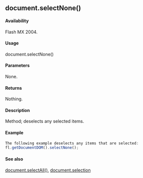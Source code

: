 ## document.selectNone()

#### Availability

Flash MX 2004.

#### Usage

document.selectNone()

#### Parameters

None.

#### Returns

Nothing.

#### Description

Method; deselects any selected items.

#### Example

```javascript
The following example deselects any items that are selected:
fl.getDocumentDOM().selectNone();

```
#### See also

[document.selectAll()](../Document_object/docum420.md), [document.selection](../Document_object/docum430.md)
